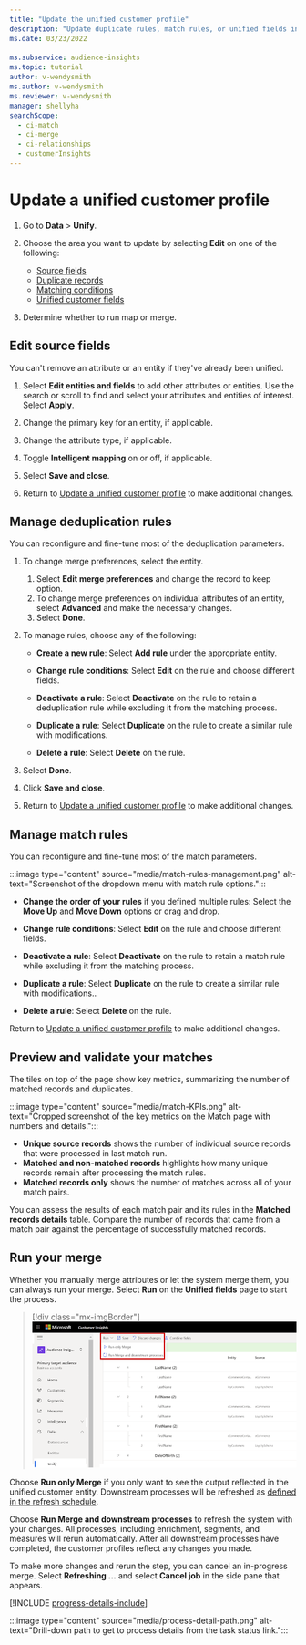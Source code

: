 ```yaml
---
title: "Update the unified customer profile"
description: "Update duplicate rules, match rules, or unified fields in the unified customer profile."
ms.date: 03/23/2022

ms.subservice: audience-insights
ms.topic: tutorial
author: v-wendysmith
ms.author: v-wendysmith
ms.reviewer: v-wendysmith
manager: shellyha
searchScope: 
  - ci-match
  - ci-merge
  - ci-relationships
  - customerInsights
---
```


# Update a unified customer profile

1. Go to **Data** > **Unify**.

1. Choose the area you want to update by selecting **Edit** on one of the following:
   - [Source fields](map-entities.md)
   - [Duplicate records](remove-duplicates.md)
   - [Matching conditions](match-entities.md)
   - [Unified customer fields](merge-entities.md)

1. Determine whether to run map or merge.

## Edit source fields

You can't remove an attribute or an entity if they've already been unified.

1. Select **Edit entities and fields** to add other attributes or entities. Use the search or scroll to find and select your attributes and entities of interest. Select **Apply**.

1. Change the primary key for an entity, if applicable.

1. Change the attribute type, if applicable.

1. Toggle **Intelligent mapping** on or off, if applicable.

1. Select **Save and close**.

1. Return to [Update a unified customer profile](#update-a-unified-customer-profile) to make additional changes.

## Manage deduplication rules

You can reconfigure and fine-tune most of the deduplication parameters.

1. To change merge preferences, select the entity.
   1. Select **Edit merge preferences** and change the record to keep option.
   1. To change merge preferences on individual attributes of an entity, select **Advanced** and make the necessary changes.
   1. Select **Done**.

1. To manage rules, choose any of the following:

   - **Create a new rule**: Select **Add rule** under the appropriate entity.
  
   - **Change rule conditions**: Select **Edit** on the rule and choose different fields.

   - **Deactivate a rule**: Select **Deactivate** on the rule to retain a deduplication rule while excluding it from the matching process.

   - **Duplicate a rule**: Select **Duplicate** on the rule to create a similar rule with modifications.

   - **Delete a rule**: Select **Delete** on the rule.

1. Select **Done**.

1. Click **Save and close**.

1. Return to [Update a unified customer profile](#update-a-unified-customer-profile) to make additional changes.

## Manage match rules

You can reconfigure and fine-tune most of the match parameters.

:::image type="content" source="media/match-rules-management.png" alt-text="Screenshot of the dropdown menu with match rule options.":::

- **Change the order of your rules** if you defined multiple rules: Select the **Move Up** and **Move Down** options or drag and drop.

- **Change rule conditions**: Select **Edit** on the rule and choose different fields.

- **Deactivate a rule**: Select **Deactivate** on the rule to retain a match rule while excluding it from the matching process.

- **Duplicate a rule**: Select **Duplicate** on the rule to create a similar rule with modifications..

- **Delete a rule**: Select **Delete** on the rule.

Return to [Update a unified customer profile](#update-a-unified-customer-profile) to make additional changes.

## Preview and validate your matches

The tiles on top of the page show key metrics, summarizing the number of matched records and duplicates.

:::image type="content" source="media/match-KPIs.png" alt-text="Cropped screenshot of the key metrics on the Match page with numbers and details.":::

- **Unique source records** shows the number of individual source records that were processed in last match run.
- **Matched and non-matched records** highlights how many unique records remain after processing the match rules.
- **Matched records only** shows the number of matches across all of your match pairs.

You can assess the results of each match pair and its rules in the **Matched records details** table. Compare the number of records that came from a match pair against the percentage of successfully matched records.

## Run your merge

Whether you manually merge attributes or let the system merge them, you can always run your merge. Select **Run** on the **Unified fields** page to start the process.

> [!div class="mx-imgBorder"]
> ![Data merge Save and Run.](media/configure-data-merge-save-run.png "Data merge Save and Run")

Choose **Run only Merge** if you only want to see the output reflected in the unified customer entity. Downstream processes will be refreshed as [defined in the refresh schedule](system.md#schedule-tab).

Choose **Run Merge and downstream processes** to refresh the system with your changes. All processes, including enrichment, segments, and measures will rerun automatically. After all downstream processes have completed, the customer profiles reflect any changes you made.

To make more changes and rerun the step, you can cancel an in-progress merge. Select **Refreshing ...** and select **Cancel job**  in the side pane that appears.

[!INCLUDE [progress-details-include](../includes/progress-details-pane.md)]

:::image type="content" source="media/process-detail-path.png" alt-text="Drill-down path to get to process details from the task status link.":::
